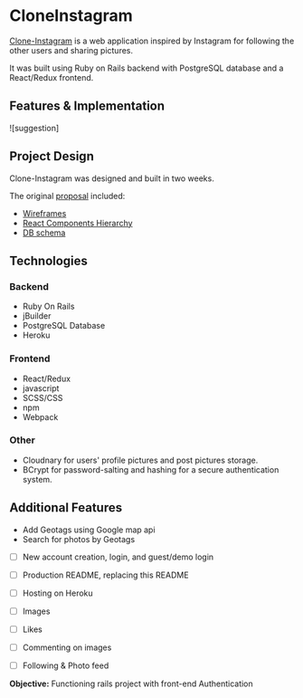 # CloneInstagram

[Clone-Instagram](https://clone-stagram.herokuapp.com/#/) is a web application inspired by Instagram for following the other users and sharing pictures.

It was built using Ruby on Rails backend with PostgreSQL database and a React/Redux frontend.

## Features & Implementation
![suggestion]
## Project Design
Clone-Instagram was designed and built in two weeks.

The original [proposal](https://github.com/JaniceYR/clone_instagram/blob/master/docs/README.md) included:
* [Wireframes](https://github.com/JaniceYR/clone_instagram/tree/master/docs/wireframes)
* [React Components Hierarchy](https://github.com/JaniceYR/clone_instagram/blob/master/docs/component-hierarchy.md)
* [DB schema](https://github.com/JaniceYR/clone_instagram/blob/master/docs/schema.md)

## Technologies
### Backend
* Ruby On Rails
* jBuilder
* PostgreSQL Database
* Heroku

### Frontend
* React/Redux
* javascript
* SCSS/CSS
* npm
* Webpack

### Other
* Cloudnary for users' profile pictures and post pictures storage.
* BCrypt for password-salting and hashing for a secure authentication system.

## Additional Features
* Add Geotags using Google map api
* Search for photos by Geotags


- [ ] New account creation, login, and guest/demo login
- [ ] Production README, replacing this README
- [ ] Hosting on Heroku
- [ ] Images
- [ ] Likes
- [ ] Commenting on images
- [ ] Following & Photo feed


**Objective:** Functioning rails project with front-end Authentication
